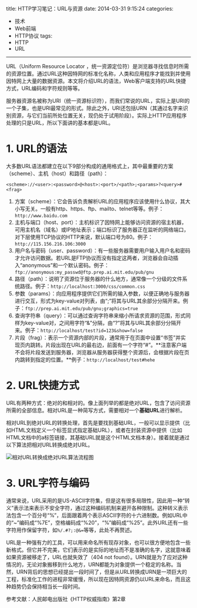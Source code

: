 title: HTTP学习笔记：URL与资源
date: 2014-03-31 9:15:24
categories:
- 技术
- Web前端
- HTTP协议
tags:
- HTTP
- URL
---
URL（Uniform Resource Locator ，统一资源定位符）是浏览器寻找信息时所需的资源位置。通过URL这种因特网的标准化名称，人类和应用程序才能找到并使用因特网上大量的数据资源。本文将介绍URL的语法，Web客户端支持的URL快捷方式，URL编码和字符规则等等。

<!-- more -->

服务器资源名被称为URI（统一资源标识符），而我们常说的URL，实际上是URI的一个子集，也是URI最常见的形式。除此之外，URI还包括URN（其通过名字来识别资源，与它们当前所处位置无关，现仍处于试用阶段）。实际上HTTP应用程序处理的只是URL，所以下面讲的基本都是URL。

# 1. URL的语法

大多数URL语法都建立在以下9部分构成的通用格式上，其中最重要的方案（scheme）、主机（host）和路径（path）：

    <scheme>://<user>:<password>@<host>:<port>/<path>;<params>?<query>#<frag>

1. 方案（scheme）：它会告诉负责解析URL的应用程序应该使用什么协议，其大小写无关。一般有http、https、ftp、mailto、telnet等等。例子：`http://www.baidu.com`
2. 主机与端口（host、port）：主机标识了因特网上能够访问资源的宿主机器，可用主机名（域名）或IP地址表示；端口标识了服务器正在监听的网络端口，对下层使用TCP协议的HTTP来说，默认端口号为80。例子：`http://115.156.216.106:3000`
3. 用户名与密码（user、password）：有一些服务器需要用户输入用户名和密码才允许访问数据。若URL是FTP协议而没有指定这两者，浏览器会自动插入“anonymous”和一个默认密码。例子：`ftp://anonymous:my_passwd@ftp.prep.ai.mit.edu/pub/gnu`
4. 路径（path）：说明了资源位于服务器的什么地方，通常像一个分级的文件系统路径。例子：`http://localhost:3000/css/common.css`
5. 参数（params）：向应用程序提供它们所需的输入参数，以便正确地与服务器进行交互，形式为key-value对列表，由“;”将其与URL其余部分分隔开来。例子：`ftp://prep.ai.mit.edu/pub/gnu;graphics=true`
6. 查询字符串（query）：可以通过查询字符串来缩小所请求资源的范围，形式同样为key-value对，之间用字符“&”分隔，由“?”将其与URL其余部分分隔开来。例子：`http://localhost/test?id=123&show=false`
7. 片段（frag）：表示一个资源内部的片段，通常用于在页面中设置“书签”并实现页内跳转。片段出现在URL的最右边，前面有一个字符“#”。**注意客户端不会将片段发送到服务器，浏览器从服务器获得整个资源后，会根据片段在页内跳转到指定的位置。**例子：`http://localhost/test#hehe`

# 2. URL快捷方式

URL有两种方式：绝对的和相对的。像上面列举的都是绝对URL，包含了访问资源所需的全部信息。相对URL是一种简写方式，需要相对一个**基础URL**进行解析。

相对URL到绝对URL的转换处理，首先是要找到基础URL，一般可以显示提供（比如HTML文档定义一个<base>标签显式指定基础URL），或者在封装资源中提供（比如HTML文档中的a标签链接，其基础URL就是这个HTML文档本身）。接着就是通过以下算法把相对URL转换成绝对URL。

![相对URL转换成绝对URL算法流程图](http://raytaylorlin-blog.oss-cn-shenzhen.aliyuncs.com/image/HTTP/%E7%9B%B8%E5%AF%B9URL%E8%BD%AC%E6%8D%A2%E6%88%90%E7%BB%9D%E5%AF%B9URL%E7%AE%97%E6%B3%95%E6%B5%81%E7%A8%8B%E5%9B%BE.jpg)

# 3. URL字符与编码

通常来说，URL采用的是US-ASCII字符集，但是这有很多局限性，因此用一种“转义”表示法来表示不安全字符，通过这种编码机制来避开各种限制。这种转义表示法包含一个百分号“%”，后面跟着两个表示ASCII字符的十六进制数。例如URL中的“~”编码成“%7E”，空格编码成“%20”，“%”编码成“%25”。此外URL还有一些字符用作保留字符，如`%/.#?;:@&=`等等，此处不再赘述。

URL是一种强有力的工具，可以用来命名所有现存对象，也可以很方便地包含一些新格式。但它并不完美，它们表示的是实际的地址而不是准确的名字，这就意味着如果资源被移走了，URL也就失效了（404 not found）。URN就是为了应对这种情况的，无论对象搬移到什么地方，URN都能为对象提供一个稳定的名称。当然，URN背后的思想已经提出一段时间了，但是从URL转换成URN是一项巨大的工程，标准化工作的进程非常缓慢，所以现在因特网资源仍以URL来命名，而且这种趋势仍会保持相当长一段时间。

参考文献：人民邮电出版社《HTTP权威指南》第2章